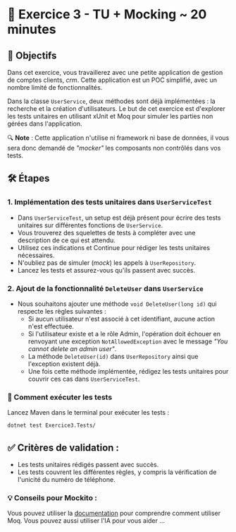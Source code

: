# 📝 Exercice 3 - TU + Mocking ~ 20 minutes

## 🎯 Objectifs
Dans cet exercice, vous travaillerez avec une petite application de gestion de comptes clients, _crm_. Cette application est un POC simplifié, avec un nombre limité de fonctionnalités.

Dans la classe `UserService`, deux méthodes sont déjà implémentées : la recherche et la création d'utilisateurs. Le but de cet exercice est d'explorer les tests unitaires en utilisant xUnit et Moq pour simuler les parties non gérées dans l'application.

🔍 **Note** : Cette application n'utilise ni framework ni base de données, il vous sera donc demandé de _"mocker"_ les composants non contrôlés dans vos tests.

## 🛠️ Étapes

### 1. Implémentation des tests unitaires dans `UserServiceTest`

- Dans `UserServiceTest`, un setup est déjà présent pour écrire des tests unitaires sur différentes fonctions de `UserService`.
- Vous trouverez des squelettes de tests à compléter avec une description de ce qui est attendu.
- Utilisez ces indications et Continue pour rédiger les tests unitaires nécessaires.
- N'oubliez pas de simuler (_mock_) les appels à `UserRepository`.
- Lancez les tests et assurez-vous qu'ils passent avec succès.

### 2. Ajout de la fonctionnalité `DeleteUser` dans `UserService`

- Nous souhaitons ajouter une méthode `void DeleteUser(long id)` qui respecte les règles suivantes :
  - Si aucun utilisateur n'est associé à cet identifiant, aucune action n'est effectuée.
  - Si l'utilisateur existe et a le rôle Admin, l'opération doit échouer en renvoyant une exception `NotAllowedException` avec le message _"You cannot delete an admin user"_.
  - La méthode `DeleteUser(id)` dans `UserRepository` ainsi que l'exception existent déjà.
  - Une fois cette méthode implémentée, rédigez les tests unitaires pour couvrir ces cas dans `UserServiceTest`.


### 🚀 Comment exécuter les tests
Lancez Maven dans le terminal pour exécuter les tests :

```bash
dotnet test Exercice3.Tests/
```

## ✅ Critères de validation :

- Les tests unitaires rédigés passent avec succès.
- Les tests couvrent les différentes règles, y compris la vérification de l'unicité du numéro de téléphone.

### 💡 Conseils pour Mockito :

Vous pouvez utiliser la [documentation](https://github.com/devlooped/moq/wiki/Quickstart) pour comprendre comment utiliser Moq.
Vous pouvez aussi utiliser l'IA pour vous aider ...
